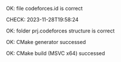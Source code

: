 OK: file codeforces.id is correct
CHECK: 2023-11-28T19:58:24
OK: folder prj.codeforces structure is correct
OK: CMake generator successed
OK: CMake build (MSVC x64) successed
